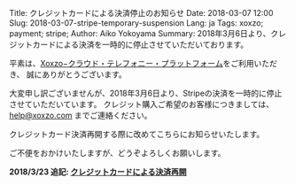 Title: クレジットカードによる決済停止のお知らせ
Date: 2018-03-07 12:00
Slug: 2018-03-07-stripe-temporary-suspension
Lang: ja
Tags: xoxzo; payment; stripe; 
Author: Aiko Yokoyama
Summary: 2018年3月6日より、クレジットカードによる決済を一時的に停止させていただいております。

平素は、[Xoxzo−クラウド・テレフォニー・プラットフォーム](https://www.xoxzo.com/ja/)をご利用いただき、
誠にありがとうございます。

大変申し訳ございませんが、2018年3月6日より、Stripeの決済を一時的に停止させていただいています。
クレジット購入ご希望のお客様につきましては、 help@xoxzo.com までご連絡ください。

クレジットカード決済再開する際に改めてこちらにお知らせいたします。

ご不便をおかけいたしますが、どうぞよろしくお願いします。

**2018/3/23 追記: [クレジットカードによる決済再開]({filename}/Announcements/201803-resume-stripe-ja.md)**

